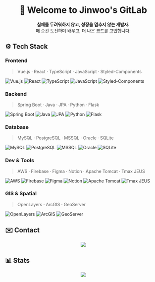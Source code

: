 <div align="center">

# 👋 Welcome to Jinwoo's GitLab

**실패를 두려워하지 않고, 성장을 멈추지 않는 개발자.**  
매 순간 도전하며 배우고, 더 나은 코드를 고민합니다.

</div>


## ⚙️ Tech Stack

### Frontend  
> Vue.js · React · TypeScript · JavaScript · Styled-Components

![Vue.js](https://img.shields.io/badge/Vue.js-000000?style=flat&logo=vuedotjs&logoColor=white)
![React](https://img.shields.io/badge/React-000000?style=flat&logo=react&logoColor=white)
![TypeScript](https://img.shields.io/badge/TypeScript-000000?style=flat&logo=typescript&logoColor=white)
![JavaScript](https://img.shields.io/badge/JavaScript-000000?style=flat&logo=javascript&logoColor=white)
![Styled-Components](https://img.shields.io/badge/Styled--Components-000000?style=flat&logo=styledcomponents&logoColor=white)


### Backend  
> Spring Boot · Java · JPA · Python · Flask

![Spring Boot](https://img.shields.io/badge/SpringBoot-000000?style=flat&logo=springboot&logoColor=white)
![Java](https://img.shields.io/badge/Java-000000?style=flat&logo=openjdk&logoColor=white)
![JPA](https://img.shields.io/badge/JPA-000000?style=flat&logo=hibernate&logoColor=white)
![Python](https://img.shields.io/badge/Python-000000?style=flat&logo=python&logoColor=white)
![Flask](https://img.shields.io/badge/Flask-000000?style=flat&logo=flask&logoColor=white)


### Database  
> MySQL · PostgreSQL · MSSQL · Oracle · SQLite

![MySQL](https://img.shields.io/badge/MySQL-000000?style=flat&logo=mysql&logoColor=white)
![PostgreSQL](https://img.shields.io/badge/PostgreSQL-000000?style=flat&logo=postgresql&logoColor=white)
![MSSQL](https://img.shields.io/badge/MSSQL-000000?style=flat&logo=microsoftsqlserver&logoColor=white)
![Oracle](https://img.shields.io/badge/Oracle-000000?style=flat&logo=oracle&logoColor=white)
![SQLite](https://img.shields.io/badge/SQLite-000000?style=flat&logo=sqlite&logoColor=white)


### Dev & Tools  
> AWS · Firebase · Figma · Notion · Apache Tomcat · Tmax JEUS

![AWS](https://img.shields.io/badge/AWS-000000?style=flat&logo=amazonaws&logoColor=white)
![Firebase](https://img.shields.io/badge/Firebase-000000?style=flat&logo=firebase&logoColor=white)
![Figma](https://img.shields.io/badge/Figma-000000?style=flat&logo=figma&logoColor=white)
![Notion](https://img.shields.io/badge/Notion-000000?style=flat&logo=notion&logoColor=white)
![Apache Tomcat](https://img.shields.io/badge/Tomcat-000000?style=flat&logo=apachetomcat&logoColor=white)
![Tmax JEUS](https://img.shields.io/badge/Tmax--JEUS-000000?style=flat&logoColor=white)


### GIS & Spatial  
> OpenLayers · ArcGIS · GeoServer

![OpenLayers](https://img.shields.io/badge/OpenLayers-000000?style=flat&logo=OpenLayers&logoColor=white)
![ArcGIS](https://img.shields.io/badge/ArcGIS-000000?style=flat&logo=ArcGIS&logoColor=white)
![GeoServer](https://img.shields.io/badge/GeoServer-000000?style=flat&logo=GeoServer&logoColor=white)


## ✉️ Contact

<div align="center">
  <a href="mailto:jinwoo1004@kakao.com">
    <img src="https://img.shields.io/badge/KakaoMail-000000?style=flat&logo=gmail&logoColor=white" />
  </a>
</div>

## 📊 Stats

<div align="center">
  <img src="https://github-readme-stats.vercel.app/api/top-langs/?username=jinwoo1004&layout=compact&theme=graywhite&title_color=000000&text_color=000000&bg_color=ffffff" />
</div>
